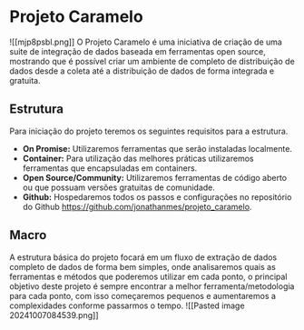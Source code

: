 # Projeto Caramelo
![[mjp8psbl.png]]
 O Projeto Caramelo é uma iniciativa de criação de uma suite de integração de dados baseada em ferramentas open source, mostrando que é possível criar um ambiente de completo de distribuição de dados desde a coleta até a distribuição de dados de forma integrada e gratuita.

## Estrutura

Para iniciação do projeto teremos os seguintes requisitos para a estrutura.
- **On Promise:** Utilizaremos ferramentas que serão instaladas localmente.
- **Container:** Para utilização das melhores práticas utilizaremos ferramentas que encapsuladas em containers.
- **Open Source/Community:** Utilizaremos ferramentas de código aberto ou que possuam versões gratuitas de comunidade.
- **Github:** Hospedaremos todos os passos e configurações no repositório do Github https://github.com/jonathanmes/projeto_caramelo.

## Macro
A estrutura básica do projeto focará em um fluxo de extração de dados completo de dados de forma bem simples, onde analisaremos quais as ferramentas e métodos que poderemos utilizar em cada ponto, o principal objetivo deste projeto é sempre encontrar a melhor ferramenta/metodologia para cada ponto, com isso começaremos pequenos e aumentaremos a complexidades conforme passarmos o tempo.
![[Pasted image 20241007084539.png]]
